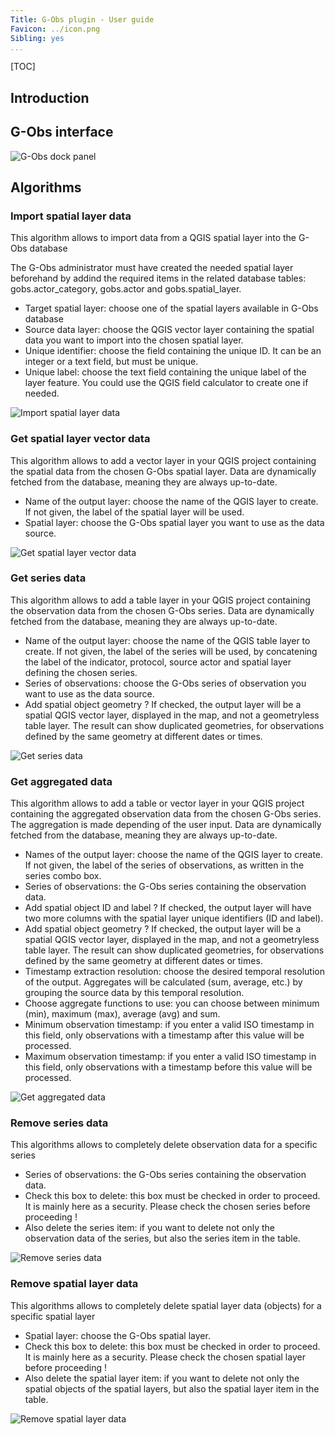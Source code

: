 ```yaml
---
Title: G-Obs plugin - User guide
Favicon: ../icon.png
Sibling: yes
...
```


[TOC]

## Introduction



## G-Obs interface

![G-Obs dock panel](../media/gobs_dock.jpg)

## Algorithms


### Import spatial layer data

This algorithm allows to import data from a QGIS spatial layer into the G-Obs database

The G-Obs administrator must have created the needed spatial layer beforehand by addind the required items in the related database tables: gobs.actor_category, gobs.actor and gobs.spatial_layer.

* Target spatial layer: choose one of the spatial layers available in G-Obs database
* Source data layer: choose the QGIS vector layer containing the spatial data you want to import into the chosen spatial layer.
* Unique identifier: choose the field containing the unique ID. It can be an integer or a text field, but must be unique.
* Unique label: choose the text field containing the unique label of the layer feature. You could use the QGIS field calculator to create one if needed.

![Import spatial layer data](media/gobs_import_spatial_layer_data.jpg)


### Get spatial layer vector data

This algorithm allows to add a vector layer in your QGIS project containing the spatial data from the chosen G-Obs spatial layer. Data are dynamically fetched from the database, meaning they are always up-to-date.

* Name of the output layer: choose the name of the QGIS layer to create. If not given, the label of the spatial layer will be used.
* Spatial layer: choose the G-Obs spatial layer you want to use as the data source.

![Get spatial layer vector data](media/gobs_get_spatial_layer_vector_data.jpg)


### Get series data

This algorithm allows to add a table layer in your QGIS project containing the observation data from the chosen G-Obs series. Data are dynamically fetched from the database, meaning they are always up-to-date.

* Name of the output layer: choose the name of the QGIS table layer to create. If not given, the label of the series will be used, by concatening the label of the indicator, protocol, source actor and spatial layer defining the chosen series.
* Series of observations: choose the G-Obs series of observation you want to use as the data source.
* Add spatial object geometry ? If checked, the output layer will be a spatial QGIS vector layer, displayed in the map, and not a geometryless table layer. The result can show duplicated geometries, for observations defined by the same geometry at different dates or times.

![Get series data](media/gobs_get_series_data.jpg)


### Get aggregated data

This algorithm allows to add a table or vector layer in your QGIS project containing the aggregated observation data from the chosen G-Obs series. The aggregation is made depending of the user input. Data are dynamically fetched from the database, meaning they are always up-to-date.

* Names of the output layer: choose the name of the QGIS layer to create. If not given, the label of the series of observations, as written in the series combo box.
* Series of observations: the G-Obs series containing the observation data.
* Add spatial object ID and label ? If checked, the output layer will have two more columns with the spatial layer unique identifiers (ID and label).
* Add spatial object geometry ? If checked, the output layer will be a spatial QGIS vector layer, displayed in the map, and not a geometryless table layer. The result can show duplicated geometries, for observations defined by the same geometry at different dates or times.
* Timestamp extraction resolution: choose the desired temporal resolution of the output. Aggregates will be calculated (sum, average, etc.) by grouping the source data by this temporal resolution.
* Choose aggregate functions to use: you can choose between minimum (min), maximum (max), average (avg) and  sum.
* Minimum observation timestamp: if you enter a valid ISO timestamp in this field, only observations with a timestamp after this value will be processed.
* Maximum observation timestamp: if you enter a valid ISO timestamp in this field, only observations with a timestamp before this value will be processed.

![Get aggregated data](media/gobs_get_aggregated_data.jpg)


### Remove series data

This algorithms allows to completely delete observation data for a specific series

* Series of observations: the G-Obs series containing the observation data.
* Check this box to delete: this box must be checked in order to proceed. It is mainly here as a security. Please check the chosen series before proceeding !
* Also delete the series item: if you want to delete not only the observation data of the series, but also the series item in the table.

![Remove series data](media/gobs_remove_series_data.jpg)


### Remove spatial layer data

This algorithms allows to completely delete spatial layer data (objects) for a specific spatial layer

* Spatial layer: choose the G-Obs spatial layer.
* Check this box to delete: this box must be checked in order to proceed. It is mainly here as a security. Please check the chosen spatial layer before proceeding !
* Also delete the spatial layer item: if you want to delete not only the spatial objects of the spatial layers, but also the spatial layer item in the table.

![Remove spatial layer data](media/gobs_remove_spatial_layer_data.jpg)
